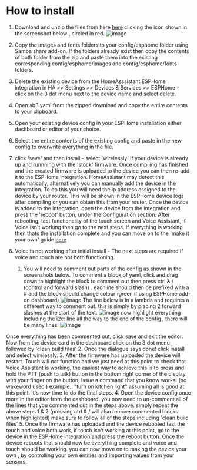 # How to install
1. Download and unzip the files from here [here](https://github.com/BigBobbas/ESP32-S3-Box3-Custom-ESPHome/blob/main/s3b.zip) clicking the icon shown in the screenshot below , circled in red.
   ![image](https://github.com/BigBobbas/ESP32-S3-Box3-Custom-ESPHome/assets/150487209/5fff9caf-415b-48c1-865d-61fc38c3a6e3)

   
3. Copy the images and fonts folders to your config/esphome folder using Samba share add-on. If the folders already exist then copy the contents of both folder from the zip and paste them into the existing corresponding config/esphome/images and config/esphome/fonts folders.
   
4. Delete the existing device from the HomeAsssistant ESPHome integration in HA >> Settings >> Devices & Services >> ESPHome - click on the 3 dot menu next to the device name and select delete.
   
5. Open sb3.yaml from the zipped download and copy the entire contents to your clipboard.
   
6. Open your existing device config in your ESPHome installation either dashboard or editor of your choice.
   
7. Select the entire contents of the existing config and paste in the new config to overwrite everything in the file.
   
8. click 'save' and then install - select 'wirelessly' if your device is already up and runnning with the 'stock' firmware.  Once compiling has finished and the created firmware is uploaded to the device you can then re-add it to the ESPHome integration. HomeAssistant may detect this automatically, alternatively you can manually add the device in the integration. To do this you will need the ip address assigned to the device by your router. This will be shown in the ESPHome device logs after compiling or you can obtain this from your router.
Once the device is added to the integration, open the device from the integration and press the 'reboot' button, under the Configuration section.
After rebooting, test functionality of the touch screen and Voice Assistant, if Voice isn't working then go to the next steps. if everything is working then thats the installation complete and you can move on to the 'make it your own' guide [here](<https://github.com/BigBobbas/ESP32-S3-Box3-Custom-ESPHome/blob/main/instructions/make%20it%20your%20own.md>)

9. Voice is not working after initial install - The next steps are required if voice and touch are not both functioning.

   1. You will need to comment out parts of the config as shown in the screenshots below. To comment a block of yaml, click and drag down to highlight the block to comment out then press ctrl & / (control and forward slash) . eachline should then be prefixed with a # and the block should change colour (green if using ESPHome add-on dashboard)
![image](https://github.com/BigBobbas/ESP32-S3-Box3-Custom-ESPHome/assets/150487209/0552c1a6-7ca1-4064-bb66-bc8b5b76ea8c)
The line below is in a lambda and requires a different way to comment out. this is simply by placing 2 forward slashes at the start of the text.
![image](https://github.com/BigBobbas/ESP32-S3-Box3-Custom-ESPHome/assets/150487209/6fae229c-a35b-452b-a291-2b7e7ec573ff)
now highlight everything including the i2c: line all the way to the end of the config , there will be many lines! 
![image](https://github.com/BigBobbas/ESP32-S3-Box3-Custom-ESPHome/assets/150487209/e0152499-6d50-4842-a343-f0a71fd448a7)

Once everything has been commented out, click save and exit the editor. Now from the device card in the dashboard click on the 3 dot menu , followed by 'clean build files' 
  2. Once the dialogue says done! click install and select wirelessly.
  3. After the firmware has uploaded the device will restart. Touch will not function and we just need at this point to check that Voice Assistant is working, the easiest way to achieve this is to press and hold the PTT (push to talk) button in the bottom right corner of the display. with your finger on the button, issue a command that you know works. (no wakeword used ) example.. "turn on kitchen light" assuming all is good at this point. it's now time to do the final steps.
  4. Open the device config once more in the editor from the dashboard. you now need to un-comment all of the lines that you commented out in the steps above. simply repeat the above steps 1 & 2 (pressing ctrl & / will also remove commented blocks when highlighted) make sure to follow all of the steps including 'clean build files' 
  5. Once the firmware has uploaded and the device rebooted test the touch and voice both work, if touch isn't working at this point, go to the device in the ESPHome integration and press the reboot button. Once the device reboots that should now be everything complete and voice and touch should be working. 
you can now move on to making the device your own , by controlling your own entities and importing values from your sensors. 














